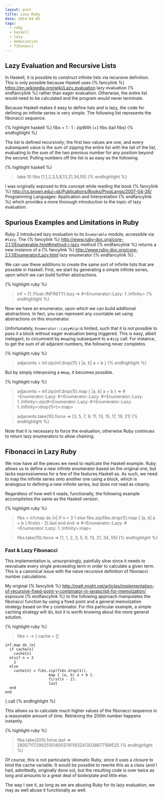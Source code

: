 ```yaml
---
layout: post
title: Lazy Ruby
date: 2014-04-05
tags:
  - ruby
  - haskell
  - lazy
  - memoization
  - fibonacci
---
```


## Lazy Evaluation and Recursive Lists

In Haskell, it is possible to construct infinite lists via recursive
definition. This is only possible because Haskell uses
{% fancylink %}
https://en.wikipedia.org/wiki/Lazy_evaluation
lazy evaluation
{% endfancylink %}
rather than eager evaluation. Otherwise, the entire list would need to be
calculated and the program would never terminate.

Because Haskell makes it easy to define lists and is lazy, the code for
defining an infinite series is very simple. The following list represents
the fibonacci sequence.

<!--more-->

{% highlight haskell %}
fibs = 1 : 1 : zipWith (+) fibs (tail fibs)
{% endhighlight %}

The list is defined recursively; the first two values are one, and every
subsequent value is the sum of zipping the entire list with the tail of the
list, evaluating to the sum of the two previous number for any position beyond
the second. Pulling numbers off the list is as easy as the following.

{% highlight haskell %}
> take 10 fibs
[1,1,2,3,5,8,13,21,34,55]
{% endhighlight %}

I was originally exposed to this concept while reading the book
{% fancylink %}
http://cs.brown.edu/~sk/Publications/Books/ProgLangs/2007-04-26/
Programming Languages: Application and Interpretation
{% endfancylink %}
which provides a more thorough introduction to the topic of lazy evaluation.

## Spurious Examples and Limitations in Ruby

Ruby 2 introduced lazy evaluation to its `Enumarable` module, accessible via
`#lazy`. The
{% fancylink %}
http://www.ruby-doc.org/core-2.1.1/Enumerable.html#method-i-lazy
method
{% endfancylink %}
returns a new instance of a
{% fancylink %}
http://www.ruby-doc.org/core-2.1.1/Enumerator/Lazy.html
lazy enumerator
{% endfancylink %} .

We can use these additions to create the same sort of infinite lists that are
possible in Haskell. First, we start by generating a simple infinite series,
upon which we can build further abstractions.

{% highlight ruby %}
> inf = (1..Float::INFINITY).lazy
=> #<Enumerator::Lazy: 1..Infinity>
{% endhighlight %}

Now we have an enumerator, upon which we can build additional abstractions. In
fact, you can represent any countable set using abstractions on this
enumerator.

Unfortunately, `Enumerator::Lazy#zip` is limited, such that it is not possible
to pass it a block without eager evaluation being triggered. This is easy,
albeit inelegant, to circumvent by `#map`ing subsequent to a `#zip` call. For
instance, to get the sum of all adjacent numbers, the following never
completes.

{% highlight ruby %}
> adjacents = inf.zip(inf.drop(1)) { |a, b| a + b }
{% endhighlight %}

But by simply interposing a `#map`, it becomes possible.

{% highlight ruby %}
> adjacents = inf.zip(inf.drop(1)).map { |a, b| a + b }
=> #<Enumerator::Lazy: #<Enumerator::Lazy: #<Enumerator::Lazy: 1..Infinity>:zip(#<Enumerator::Lazy: #<Enumerator::Lazy: 1..Infinity>:drop(1)>)>:map>

> adjacents.take(10).force
=> [3, 5, 7, 9, 11, 13, 15, 17, 19, 21]
{% endhighlight %}

Note that it is necessary to force the evaluation, otherwise Ruby continues to
return lazy enumerators to allow chaining.

## Fibonacci in Lazy Ruby

We now have all the pieces we need to replicate the Haskell example. Ruby
allows us to define a new infinite enumerator based on the original one, but
lacks expressiveness for a few of the features Haskell as. As such, we need to
map the infinite series onto another one using a block, which is analogous to
defining a new infinite series, but does not read as cleanly.

Regardless of how well it reads, functionally, the following example
accomplishes the same as the Haskell version.

{% highlight ruby %}
> fibs = inf.map do |n|
    if n < 3
      1
    else
      fibs.zip(fibs.drop(1)).map { |a, b| a + b }.first(n - 2).last
    end
  end
=> #<Enumerator::Lazy: #<Enumerator::Lazy: 1..Infinity>:map>

> fibs.take(10).force
=> [1, 1, 2, 3, 5, 8, 13, 21, 34, 55]
{% endhighlight %}

### Fast & Lazy Fibonacci

This implementation is, unsurprisingly, painfully slow since it needs to
reevaluate every single preceeding term in order to calculate a given term.
This is a canonical issue with the naive recursive definition of fibonacci
number calculations.

My original
{% fancylink %}
http://matt.might.net/articles/implementation-of-recursive-fixed-point-y-combinator-in-javascript-for-memoization/
exposure
{% endfancylink %}
to the following approach manipulates the fibonacci function by using a fixed
point and a general memoization strategy based on the y combinator. For this
particular example, a simple caching strategy will do, but it is worth knowing
about the more general solution.

{% highlight ruby %}
> fibs = -> {
    cache = []

    inf.map do |n|
      if cache[n]
        cache[n]
      elsif n < 3
        1
      else
        cache[n] = fibs.zip(fibs.drop(1)).
                        map { |a, b| a + b }.
                        first(n - 2).
                        last
      end
    end
  }.call
{% endhighlight %}

This allows us to calculate much higher values of the fibonacci sequence in a
reasonable amount of time. Retrieving the 200th number happens instantly.

{% highlight ruby %}
> fibs.take(200).force.last
=> 280571172992510140037611932413038677189525
{% endhighlight %}

Of course, this is not particularly idiomatic Ruby, since it uses a closure to
bind the cache variable. It would be possible to rewrite this as a class (and
I had, admittedly, originally done so), but the resulting code is over twice as
long and amounts to a great deal of boilerplate and little else.

The way I see it, as long as we are abusing Ruby for its lazy evaluation, we
may as well abuse it functionally as well.
